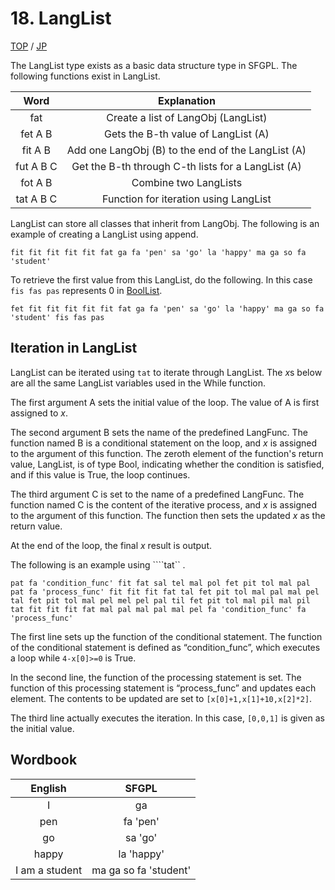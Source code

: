 # 18. LangList

[TOP](../../readme.md)
/
[JP](../jp/LangList.md)

The LangList type exists as a basic data structure type in SFGPL.
The following functions exist in LangList.

|Word|Explanation|
|:-:|:-:|
|fat|Create a list of LangObj (LangList)|
|fet A B|Gets the B-th value of LangList (A)|
|fit A B|Add one LangObj (B) to the end of the LangList (A)|
|fut A B C|Get the B-th through C-th lists for a LangList (A)|
|fot A B|Combine two LangLists|
|tat A B C|Function for iteration using LangList|

LangList can store all classes that inherit from LangObj.
The following is an example of creating a LangList using append.

```SFGPL
fit fit fit fit fit fat ga fa 'pen' sa 'go' la 'happy' ma ga so fa 'student'
```

To retrieve the first value from this LangList, do the following.
In this case ```fis fas pas``` represents 0 in [BoolList](Bool.md).

```SFGPL
fet fit fit fit fit fit fat ga fa 'pen' sa 'go' la 'happy' ma ga so fa 'student' fis fas pas
```

## Iteration in LangList

LangList can be iterated using ```tat``` to iterate through LangList.
The *x*s below are all the same LangList variables used in the While function.

The first argument A sets the initial value of the loop.
The value of A is first assigned to *x*.

The second argument B sets the name of the predefined LangFunc.
The function named B is a conditional statement on the loop, and *x* is assigned to the argument of this function.
The zeroth element of the function's return value, LangList, is of type Bool, indicating whether the condition is satisfied, and if this value is True, the loop continues.

The third argument C is set to the name of a predefined LangFunc.
The function named C is the content of the iterative process, and *x* is assigned to the argument of this function.
The function then sets the updated *x* as the return value.

At the end of the loop, the final *x* result is output.

The following is an example using ````tat`` .

```SFGPL
pat fa 'condition_func' fit fat sal tel mal pol fet pit tol mal pal
pat fa 'process_func' fit fit fit fat tal fet pit tol mal pal mal pel tal fet pit tol mal pel mel pel pal til fet pit tol mal pil mal pil
tat fit fit fit fat mal pal mal pal mal pel fa 'condition_func' fa 'process_func'
```

The first line sets up the function of the conditional statement.
The function of the conditional statement is defined as “condition_func”, which executes a loop while ```4-x[0]>=0``` is True.

In the second line, the function of the processing statement is set.
The function of this processing statement is “process_func” and updates each element.
The contents to be updated are set to ```[x[0]+1,x[1]+10,x[2]*2]```.

The third line actually executes the iteration.
In this case, ```[0,0,1]``` is given as the initial value.

## Wordbook

|English|SFGPL|
|:-:|:-:|
|I|ga|
|pen|fa 'pen'|
|go|sa 'go'|
|happy|la 'happy'|
|I am a student|ma ga so fa 'student'|
